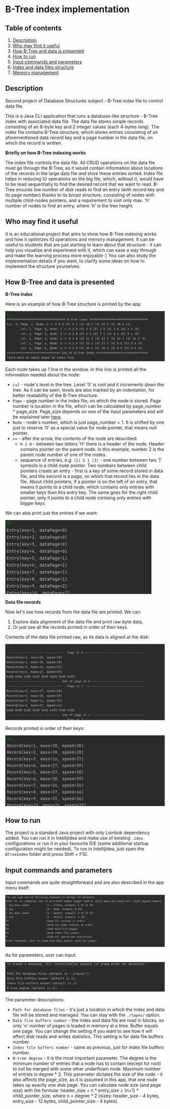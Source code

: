 # B-Tree index implementation

## Table of contents

1. [Description](#description)
2. [Who may find it useful](#who-may-find-it-useful)
3. [How B-Tree and data is presented](#how-b---tree-and-data-is-presented)
4. [How to run](#how-to-run)
5. [Input commands and parameters](#input-commands-and-parameters)
6. [Index and data files structure](#index-and-data-file-structure)
7. [Memory management](#memory-management)


## Description

Second project of Database Structures subject - B-Tree index file to control data file.

This is a Java CLI application that runs a database-like structure - B-Tree index with associated data file. The data file stores simple records consisting of an 8-byte key and 2 integer values (each 4-bytes long). The index file contains B-Tree structure, which stores entries consisting of an aforementioned data record key and a page number in the data file, on which the record is written.

**Briefly on how B-Tree indexing works**

The index file controls the data file. All CRUD operations on the data file must go through the B-Tree, so it would contain information about locations of the records in the large data file and store these entries sorted. Index file helps in reducing IO operations on the big file, which, without it, would have to be read sequentially to find the desired record that we want to read. B-Tree ensures low number of disk reads to find an entry (with record key and its page number) thanks to its broad structure, consisting of nodes with multiple child-nodes pointers, and a requirement to visit only max. 'h' number of nodes to find an entry, where 'h' is the tree height.

## Who may find it useful

It is an educational project that aims to show how B-Tree indexing works and how it optimizes IO operations and memory management. It can be useful to students that are just starting to learn about that structure - it can help you visualize and experiment with it, which can ease a way through and make the learning process more enjoyable :) You can also study the implementation details if you want, to clarify some ideas on how to implement the structure yourselves.

## How B-Tree and data is presented

**B-Tree index**

Here is an example of how B-Tree structure is printed by the app:

![BTree index](./docs/ui_ri.png)

Each node takes up 1 line in the window. In this line is printed all the information needed about the node:
- `Lvl` - node's level in the tree. Level '0' is root and it increments down the tree. As it can be seen, levels are also marked by an indentation, for better readability of the B-Tree structure.
- `Page` - page number in the index file, on which the node is stored. Page number is location in the file, which can be calculated by page_number * page_size. Page_size depends on one of the input parameters and will be explained later [here](#input-commands-and-parameters).
- `Node` - node's number, which is just page_number + 1. It is shifted by one just to reserve '0' as a special value for node pointer, that means null pointer.
- `=>` - after the arrow, the contents of the node are described:
    - `H 2 H` - between two letters 'H' there is a header of the node. Header contains pointer on the parent node. In this example, number 2 is the parent node number of one of the nodes.
	- sequence of entries, e.g. `|1| 5 1 |3|` - one number between two '|' symbols is a child node pointer. Two numbers between child pointers create an entry - first is a key of some record stored in data file, and the second is a page, on which that record lies in the data file. About child pointers, if a pointer is on the left of an entry, that means it points to a child node, which contains only entries with smaller keys than this entry key. The same goes for the right child pointer, only it points to a child node containg only entries with bigger keys.
	
We can also print just the entries if we want:

![BTree index](./docs/ui_re.png)
	
**Data file records**

Now let's see how records from the data file are printed. We can:
1. Explore data alignment of the data file and print raw byte data,
2. Or just see all the records printed in order of their keys.
	
Contents of the data file printed raw, as its data is aligned at the disk:

![Data file contents](./docs/ui_rd.png)

Records printed in order of their keys:

![Data file records](./docs/ui_ra.png)

## How to run

The project is a standard Java project with only Lombok dependency added. You can run it in IntellijIdea and make use of existing `.idea` configurations or run it in your favourite IDE (some additional startup configuration might be needed). To run in IntellijIdea, just open the `BTreeIndex` folder and press Shift + F10.

## Input commands and parameters

Input commands are quite straightforward and are also described in the app menu itself:

![Input commands](./docs/ui_3.png)

As for parameters, user can input:

![Input parameters](./docs/ui_1.png)

The parameter descriptions:
- `Path for database files` - it's just a location in which the index and data file will be stored and managed. You can stay with the `./tapes/` option.
- `Data file buffers number` - the index and data file are read in blocks, so only 'n' number of pages is loaded in memory at a time. Buffer equals one page. You can change the setting if you want to see how it will affect disk reads and writes statistics. This setting is for data file buffers number.
- `Index file buffers number` - same as previous, just for index file buffers number.
- `B-tree degree` - it is the most important parameter. The degree is the minimum number of entries that a node has to contain (except for root) to not be merged with some other underflown node. Maximum number of entries is degree * 2. This parameter dictates the size of the node - it also affects the page_size, as it is assumed in this app, that one node takes up exactly one disk page. You can calculate node size (and page size) with the formula: header_size + n * entry_size + (n+1) * child_pointer_size, where n = degree * 2 (sizes: header_size - 4 bytes, entry_size - 12 bytes, child_pointer_size - 4 bytes).
